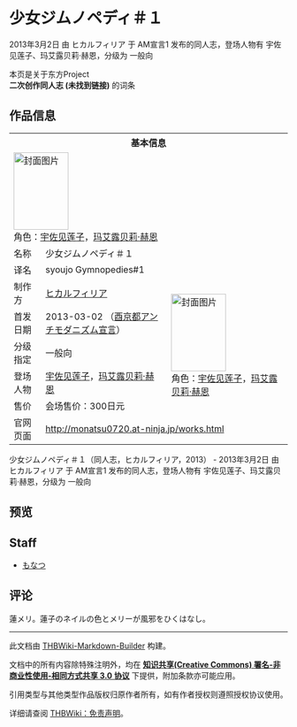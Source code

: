 # 少女ジムノペディ＃１

<!-- source html: G:\repos\THBWiki-Markdown-Builder\THBWikiMarkdown\Temp\main\b\b1\ns0%3A%E5%B0%91%E5%A5%B3%E3%82%B8%E3%83%A0%E3%83%8E%E3%83%9A%E3%83%87%E3%82%A3%EF%BC%83%EF%BC%91.html -->

2013年3月2日 由 ヒカルフィリア 于 AM宣言1 发布的同人志，登场人物有 宇佐见莲子、玛艾露贝莉·赫恩，分级为 一般向

本页是关于东方Project  
 **二次创作同人志 (未找到链接)** 的词条

## 作品信息

<table><tbody><tr><th colspan="3">基本信息</th></tr><tr><td class="cover-artwork-mobile" colspan="2"><a href="./文件-少女ジムノペディ＃１封面.jpg.md" class="image" title="封面图片"><img alt="封面图片" src="https://upload.thwiki.cc/thumb/f/f0/%E5%B0%91%E5%A5%B3%E3%82%B8%E3%83%A0%E3%83%8E%E3%83%9A%E3%83%87%E3%82%A3%EF%BC%83%EF%BC%91%E5%B0%81%E9%9D%A2.jpg/99px-%E5%B0%91%E5%A5%B3%E3%82%B8%E3%83%A0%E3%83%8E%E3%83%9A%E3%83%87%E3%82%A3%EF%BC%83%EF%BC%91%E5%B0%81%E9%9D%A2.jpg" decoding="async" loading="lazy" width="99" height="140" srcset="https://upload.thwiki.cc/thumb/f/f0/%E5%B0%91%E5%A5%B3%E3%82%B8%E3%83%A0%E3%83%8E%E3%83%9A%E3%83%87%E3%82%A3%EF%BC%83%EF%BC%91%E5%B0%81%E9%9D%A2.jpg/149px-%E5%B0%91%E5%A5%B3%E3%82%B8%E3%83%A0%E3%83%8E%E3%83%9A%E3%83%87%E3%82%A3%EF%BC%83%EF%BC%91%E5%B0%81%E9%9D%A2.jpg 1.5x, https://upload.thwiki.cc/thumb/f/f0/%E5%B0%91%E5%A5%B3%E3%82%B8%E3%83%A0%E3%83%8E%E3%83%9A%E3%83%87%E3%82%A3%EF%BC%83%EF%BC%91%E5%B0%81%E9%9D%A2.jpg/199px-%E5%B0%91%E5%A5%B3%E3%82%B8%E3%83%A0%E3%83%8E%E3%83%9A%E3%83%87%E3%82%A3%EF%BC%83%EF%BC%91%E5%B0%81%E9%9D%A2.jpg 2x" data-file-width="538" data-file-height="756"></a><div class="cover-char">角色：<a href="./宇佐见莲子.md" title="宇佐见莲子">宇佐见莲子</a>，<a href="./玛艾露贝莉·赫恩.md" title="玛艾露贝莉·赫恩">玛艾露贝莉·赫恩</a></div></td>
</tr><tr><td class="label">名称</td><td colspan="2"> 少女ジムノペディ＃１ </td></tr><tr><td class="label">译名</td><td colspan="2"> syoujo Gymnopedies#1 </td></tr><tr><td class="label">制作方</td><td><a href="./ヒカルフィリア.md" title="ヒカルフィリア">ヒカルフィリア</a></td><td class="cover-artwork" rowspan="5" style="min-width:140px;"><a href="./文件-少女ジムノペディ＃１封面.jpg.md" class="image" title="封面图片"><img alt="封面图片" src="https://upload.thwiki.cc/thumb/f/f0/%E5%B0%91%E5%A5%B3%E3%82%B8%E3%83%A0%E3%83%8E%E3%83%9A%E3%83%87%E3%82%A3%EF%BC%83%EF%BC%91%E5%B0%81%E9%9D%A2.jpg/99px-%E5%B0%91%E5%A5%B3%E3%82%B8%E3%83%A0%E3%83%8E%E3%83%9A%E3%83%87%E3%82%A3%EF%BC%83%EF%BC%91%E5%B0%81%E9%9D%A2.jpg" decoding="async" loading="lazy" width="99" height="140" srcset="https://upload.thwiki.cc/thumb/f/f0/%E5%B0%91%E5%A5%B3%E3%82%B8%E3%83%A0%E3%83%8E%E3%83%9A%E3%83%87%E3%82%A3%EF%BC%83%EF%BC%91%E5%B0%81%E9%9D%A2.jpg/149px-%E5%B0%91%E5%A5%B3%E3%82%B8%E3%83%A0%E3%83%8E%E3%83%9A%E3%83%87%E3%82%A3%EF%BC%83%EF%BC%91%E5%B0%81%E9%9D%A2.jpg 1.5x, https://upload.thwiki.cc/thumb/f/f0/%E5%B0%91%E5%A5%B3%E3%82%B8%E3%83%A0%E3%83%8E%E3%83%9A%E3%83%87%E3%82%A3%EF%BC%83%EF%BC%91%E5%B0%81%E9%9D%A2.jpg/199px-%E5%B0%91%E5%A5%B3%E3%82%B8%E3%83%A0%E3%83%8E%E3%83%9A%E3%83%87%E3%82%A3%EF%BC%83%EF%BC%91%E5%B0%81%E9%9D%A2.jpg 2x" data-file-width="538" data-file-height="756"></a><div class="cover-char">角色：<a href="./宇佐见莲子.md" title="宇佐见莲子">宇佐见莲子</a>，<a href="./玛艾露贝莉·赫恩.md" title="玛艾露贝莉·赫恩">玛艾露贝莉·赫恩</a></div></td>
</tr><tr><td class="label">首发日期</td><td>2013-03-02&#160;（<a href="/展会作品列表?e=AM%E5%AE%A3%E8%A8%80%231">酉京都アンチモダニズム宣言</a>）</td></tr><tr><td class="label">分级指定</td><td>一般向</td></tr><tr><td class="label">登场人物</td><td><a href="./宇佐见莲子.md" title="宇佐见莲子">宇佐见莲子</a>，<a href="./玛艾露贝莉·赫恩.md" title="玛艾露贝莉·赫恩">玛艾露贝莉·赫恩</a></td></tr><tr><td class="label">售价</td><td>会场售价：300日元</td></tr>
<tr><td class="label">官网页面</td><td colspan="2"><a rel="nofollow" class="external free" href="http://monatsu0720.at-ninja.jp/works.html">http://monatsu0720.at-ninja.jp/works.html</a></td></tr></tbody></table>

少女ジムノペディ＃１（同人志，ヒカルフィリア，2013） - 2013年3月2日 由 ヒカルフィリア 于 AM宣言1 发布的同人志，登场人物有 宇佐见莲子、玛艾露贝莉·赫恩，分级为 一般向

## 预览

## Staff
- [もなつ](./もなつ.md)


## 评论
  
蓮メリ。蓮子のネイルの色とメリーが風邪をひくはなし。
  
  
  

  





---

此文档由 [THBWiki-Markdown-Builder](https://github.com/Delsin-Yu/THBWiki-Markdown-Builder) 构建。

文档中的所有内容除特殊注明外，均在 [**知识共享(Creative Commons) 署名-非商业性使用-相同方式共享 3.0 协议**](https://creativecommons.org/licenses/by-sa/3.0/deed.zh-hans) 下提供，附加条款亦可能应用。

引用类型与其他类型作品版权归原作者所有，如有作者授权则遵照授权协议使用。

详细请查阅 [THBWiki：免责声明](https://thbwiki.cc/THBWiki:%E5%85%8D%E8%B4%A3%E5%A3%B0%E6%98%8E)。

